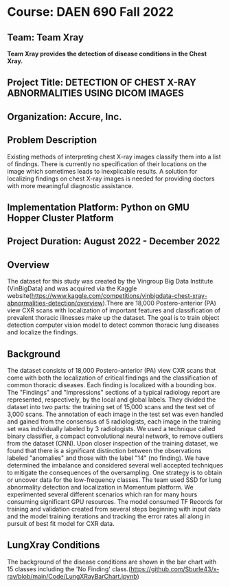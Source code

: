 # Course: DAEN 690 Fall 2022
## Team: Team Xray
__Team Xray provides the detection of disease conditions in the Chest Xray.__

## Project Title: DETECTION OF CHEST X-RAY ABNORMALITIES USING DICOM IMAGES
## Organization: Accure, Inc.

## Problem Description
Existing methods of interpreting chest X-ray images classify them into a list of findings. There is currently no specification of their locations on the image which sometimes leads to inexplicable results. A solution for localizing findings on chest X-ray images is needed for providing doctors with more meaningful diagnostic assistance.

## Implementation Platform: Python on GMU Hopper Cluster Platform

## Project Duration: August 2022 - December 2022
## Overview
The dataset for this study was created by the Vingroup Big Data Institute (VinBigData) and was acquired via the Kaggle website(https://www.kaggle.com/competitions/vinbigdata-chest-xray-abnormalities-detection/overview).There are 18,000 Postero-anterior (PA) view CXR scans with localization of important features and classification of prevalent thoracic illnesses make up the dataset. The goal is to train object detection computer vision model to detect common thoracic lung diseases and localize the findings.
## Background
The dataset consists of 18,000 Postero-anterior (PA) view CXR scans that come with both the localization of critical findings and the classification of common thoracic diseases. Each finding is localized with a bounding box. The "Findings" and "Impressions" sections of a typical radiology report are represented, respectively, by the local and global labels. They divided the dataset into two parts: the training set of 15,000 scans and the test set of 3,000 scans. The annotation of each image in the test set was even handled and gained from the consensus of 5 radiologists, each image in the training set was individually labeled by 3 radiologists. We used a technique called binary classifier, a compact convolutional neural network, to remove outliers from the dataset (CNN). Upon closer inspection of the training dataset, we found that there is a significant distinction between the observations labeled "anomalies" and those with the label "14" (no finding). We have determined the imbalance and considered several well accepted techniques to mitigate the consequences of the oversampling. One strategy is to obtain or uncover data for the low-frequency classes. The team used SSD for lung abnormality detection and localization in Momentum platform. We experimented several different scenarios which ran for many hours consuming significant GPU resources. The model consumed TF Records for training and validation created from several steps beginning with input data and the model training iterations and tracking the error rates all along in pursuit of best fit model for CXR data.
## LungXray Conditions
The background of the disease conditions are shown in the bar chart with 15 classes including the 'No Finding' class.(https://github.com/Sburle43/x-ray/blob/main/Code/LungXRayBarChart.ipynb)
